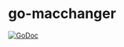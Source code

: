 go-macchanger
=============

[![GoDoc](https://godoc.org/pault.ag/go/macchanger?status.svg)](https://godoc.org/pault.ag/go/macchanger)
